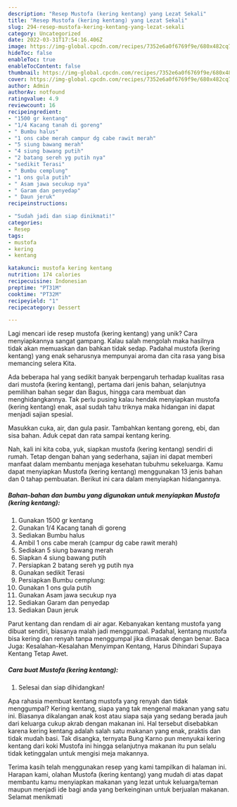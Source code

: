 ```yaml
---
description: "Resep Mustofa (kering kentang) yang Lezat Sekali"
title: "Resep Mustofa (kering kentang) yang Lezat Sekali"
slug: 294-resep-mustofa-kering-kentang-yang-lezat-sekali
category: Uncategorized
date: 2022-03-31T17:54:16.406Z
image: https://img-global.cpcdn.com/recipes/7352e6a0f6769f9e/680x482cq70/mustofa-kering-kentang-foto-resep-utama.jpg
hideToc: false
enableToc: true
enableTocContent: false
thumbnail: https://img-global.cpcdn.com/recipes/7352e6a0f6769f9e/680x482cq70/mustofa-kering-kentang-foto-resep-utama.jpg
cover: https://img-global.cpcdn.com/recipes/7352e6a0f6769f9e/680x482cq70/mustofa-kering-kentang-foto-resep-utama.jpg
author: Admin
authorAv: notfound
ratingvalue: 4.9
reviewcount: 16
recipeingredient:
- "1500 gr kentang"
- "1/4 Kacang tanah di goreng"
- " Bumbu halus"
- "1 ons cabe merah campur dg cabe rawit merah"
- "5 siung bawang merah"
- "4 siung bawang putih"
- "2 batang sereh yg putih nya"
- "sedikit Terasi"
- " Bumbu cemplung"
- "1 ons gula putih"
- " Asam jawa secukup nya"
- " Garam dan penyedap"
- " Daun jeruk"
recipeinstructions:

- "Sudah jadi dan siap dinikmati!"
categories:
- Resep
tags:
- mustofa
- kering
- kentang

katakunci: mustofa kering kentang 
nutrition: 174 calories
recipecuisine: Indonesian
preptime: "PT31M"
cooktime: "PT32M"
recipeyield: "1"
recipecategory: Dessert

---
```





Lagi mencari ide resep mustofa (kering kentang) yang unik? Cara menyiapkannya sangat gampang. Kalau salah mengolah maka hasilnya tidak akan memuaskan dan bahkan tidak sedap. Padahal mustofa (kering kentang) yang enak seharusnya mempunyai aroma dan cita rasa yang bisa memancing selera Kita.





Ada beberapa hal yang sedikit banyak berpengaruh terhadap kualitas rasa dari mustofa (kering kentang), pertama dari jenis bahan, selanjutnya pemilihan bahan segar dan Bagus, hingga cara membuat dan menghidangkannya. Tak perlu pusing kalau hendak menyiapkan mustofa (kering kentang) enak,      asal sudah tahu triknya maka hidangan ini dapat menjadi sajian spesial.














Masukkan cuka, air, dan gula pasir. Tambahkan kentang goreng, ebi, dan sisa bahan. Aduk cepat dan rata sampai kentang kering.






Nah, kali ini kita coba, yuk, siapkan mustofa (kering kentang) sendiri di rumah. Tetap dengan bahan yang sederhana, sajian ini dapat memberi manfaat dalam membantu menjaga kesehatan tubuhmu sekeluarga. Kamu dapat menyiapkan Mustofa (kering kentang) menggunakan 13 jenis bahan dan 0 tahap pembuatan. Berikut ini cara dalam menyiapkan hidangannya.

<!--inarticleads1-->

##### Bahan-bahan dan bumbu yang digunakan untuk menyiapkan Mustofa (kering kentang):

1. Gunakan 1500 gr kentang
1. Gunakan 1/4 Kacang tanah di goreng
1. Sediakan  Bumbu halus
1. Ambil 1 ons cabe merah (campur dg cabe rawit merah)
1. Sediakan 5 siung bawang merah
1. Siapkan 4 siung bawang putih
1. Persiapkan 2 batang sereh yg putih nya
1. Gunakan sedikit Terasi
1. Persiapkan  Bumbu cemplung:
1. Gunakan 1 ons gula putih
1. Gunakan  Asam jawa secukup nya
1. Sediakan  Garam dan penyedap
1. Sediakan  Daun jeruk


Parut kentang dan rendam di air agar. Kebanyakan kentang mustofa yang dibuat sendiri, biasanya malah jadi menggumpal. Padahal, kentang mustofa bisa kering dan renyah tanpa menggumpal jika dimasak dengan benar. Baca Juga: Kesalahan-Kesalahan Menyimpan Kentang, Harus Dihindari Supaya Kentang Tetap Awet. 

<!--inarticleads2-->

##### Cara buat Mustofa (kering kentang):


1. Selesai dan siap dihidangkan!

Apa rahasia membuat kentang mustofa yang renyah dan tidak menggumpal? Kering kentang, siapa yang tak mengenal makanan yang satu ini. Biasanya dikalangan anak kost atau siapa saja yang sedang berada jauh dari keluarga cukup akrab dengan makanan ini. Hal tersebut disebabkan karena kering kentang adalah salah satu makanan yang enak, praktis dan tidak mudah basi. Tak disangka, ternyata Bung Karno pun menyukai kering kentang dari koki Mustofa ini hingga selanjutnya makanan itu pun selalu tidak ketinggalan untuk mengisi meja makannya. 

Terima kasih telah menggunakan resep yang kami tampilkan di halaman ini. Harapan kami, olahan Mustofa (kering kentang) yang mudah di atas dapat membantu kamu menyiapkan makanan yang lezat untuk keluarga/teman maupun menjadi ide bagi anda yang berkeinginan untuk berjualan makanan. Selamat menikmati
